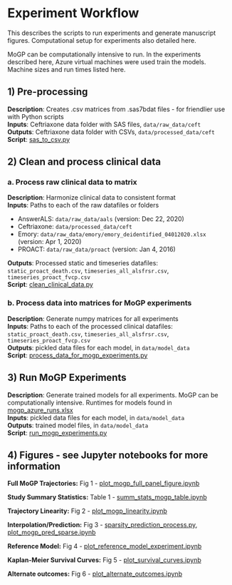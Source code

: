 # Experiment Workflow
This describes the scripts to run experiments and generate manuscript figures. Computational setup for experiments also detailed here.

MoGP can be computationally intensive to run. In the experiments described here, Azure virtual machines were used train the models. Machine sizes and run times listed here.

## 1) Pre-processing
**Description**: Creates .csv matrices from .sas7bdat files - for friendlier use with Python scripts  
**Inputs**: Ceftriaxone data folder with SAS files, `data/raw_data/ceft`  
**Outputs**: Ceftriaxone data folder with CSVs, `data/processed_data/ceft`  
**Script**: [sas_to_csv.py](sas_to_csv.py)

## 2) Clean and process clinical data
### a. Process raw clinical data to matrix
**Description**: Harmonize clinical data to consistent format  
**Inputs**: Paths to each of the raw datafiles or folders  
- AnswerALS: `data/raw_data/aals` (version: Dec 22, 2020)
- Ceftriaxone: `data/processed_data/ceft`
- Emory: `data/raw_data/emory/emory_deidentified_04012020.xlsx` (version: Apr 1, 2020)
- PROACT: `data/raw_data/proact` (version:  Jan 4, 2016)

**Outputs**: Processed static and timeseries datafiles: `static_proact_death.csv`, `timeseries_all_alsfrsr.csv`, `timeseries_proact_fvcp.csv`      
**Script**: [clean_clinical_data.py](clean_clinical_data.py)

### b. Process data into matrices for MoGP experiments
**Description**: Generate numpy matrices for all experiments   
**Inputs**: Paths to each of the processed clinical datafiles: `static_proact_death.csv`, `timeseries_all_alsfrsr.csv`, `timeseries_proact_fvcp.csv`   
 **Outputs**: pickled data files for each model, in `data/model_data`  
 **Script**: [process_data_for_mogp_experiments.py](process_data_for_mogp_experiments.py)

## 3) Run MoGP Experiments
**Description**: Generate trained models for all experiments. MoGP can be computationally intensive. Runtimes for models found in [mogp_azure_runs.xlsx](reports/mogp_azure_runs.xlsx)     
**Inputs**: pickled data files for each model, in `data/model_data`  
**Outputs**: trained model files, in `data/model_data`   
**Script**: [run_mogp_experiments.py](run_mogp_experiments.py)

## 4) Figures - see Jupyter notebooks for more information

**Full MoGP Trajectories:** Fig 1 - [plot_mogp_full_panel_figure.ipynb](plot_mogp_full_panel_figure.ipynb)

**Study Summary Statistics:** Table 1 -
[summ_stats_mogp_table.ipynb](summ_stats_mogp_table.ipynb)

**Trajectory Linearity:** Fig 2 -
[plot_mogp_linearity.ipynb](plot_mogp_linearity.ipynb)

**Interpolation/Prediction:** Fig 3 - [sparsity_prediction_process.py](sparsity_prediction_process.py), [plot_mogp_pred_sparse.ipynb](plot_mogp_pred_sparse.ipynb)

**Reference Model:** Fig 4 -
[plot_reference_model_experiment.ipynb](plot_reference_model_experiment.ipynb)

**Kaplan-Meier Survival Curves:** Fig 5 -
[plot_survival_curves.ipynb](plot_survival_curves.ipynb)

**Alternate outcomes:** Fig 6 -
[plot_alternate_outcomes.ipynb](plot_alternate_outcomes.ipynb)
